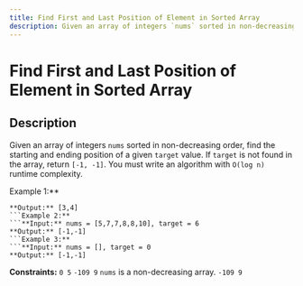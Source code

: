 ```yaml
---
title: Find First and Last Position of Element in Sorted Array
description: Given an array of integers `nums` sorted in non-decreasing order, find the starting and ending posit
---
```

# Find First and Last Position of Element in Sorted Array
## Description
Given an array of integers `nums` sorted in non-decreasing order, find the starting and ending position of a given `target` value.
If `target` is not found in the array, return `[-1, -1]`.
You must write an algorithm with `O(log n)` runtime complexity.
 
Example 1:**
```**Input:** nums = [5,7,7,8,8,10], target = 8
**Output:** [3,4]
```Example 2:**
```**Input:** nums = [5,7,7,8,8,10], target = 6
**Output:** [-1,-1]
```Example 3:**
```**Input:** nums = [], target = 0
**Output:** [-1,-1]
```
 
**Constraints:**
	`0 5`
	`-109 9`
	`nums` is a non-decreasing array.
	`-109 9`

